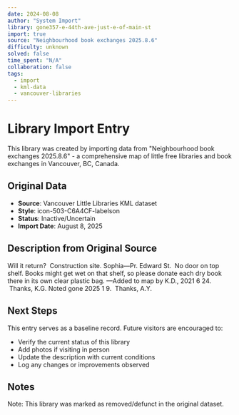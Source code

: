 ```yaml
---
date: 2024-08-08
author: "System Import"
library: gone357-e-44th-ave-just-e-of-main-st
import: true
source: "Neighbourhood book exchanges 2025.8.6"
difficulty: unknown
solved: false
time_spent: "N/A"
collaboration: false
tags:
  - import
  - kml-data
  - vancouver-libraries
---
```


# Library Import Entry

This library was created by importing data from "Neighbourhood book exchanges 2025.8.6" - a comprehensive map of little free libraries and book exchanges in Vancouver, BC, Canada.

## Original Data

- **Source**: Vancouver Little Libraries KML dataset
- **Style**: icon-503-C6A4CF-labelson
- **Status**: Inactive/Uncertain
- **Import Date**: August 8, 2025

## Description from Original Source

Will it return?  Construction site.
Sophia—Pr. Edward St.  No door on top shelf. Books might get wet on that shelf, so please donate each dry book there in its own clear plastic bag.
—Added to map by K.D., 2021 6 24.  Thanks, K.G.
Noted gone 2025 1 9.  Thanks, A.Y.



## Next Steps

This entry serves as a baseline record. Future visitors are encouraged to:
- Verify the current status of this library
- Add photos if visiting in person
- Update the description with current conditions
- Log any changes or improvements observed

## Notes

Note: This library was marked as removed/defunct in the original dataset.
